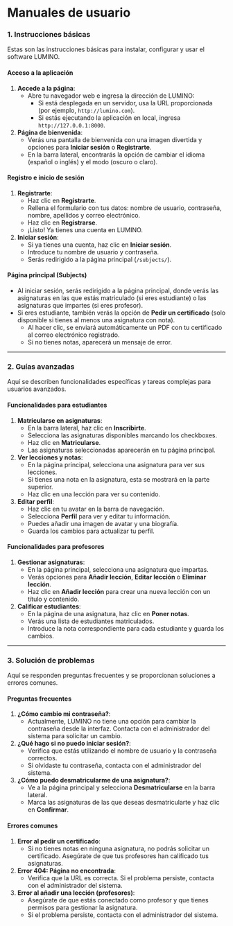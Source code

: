 # **Manuales de usuario**

### 1. Instrucciones básicas

<p>Estas son las instrucciones básicas para instalar, configurar y usar el software LUMINO.</p>

<h4><strong>Acceso a la aplicación</strong></h4>

<ol>
  <li><strong>Accede a la página</strong>:
    <ul>
      <li>Abre tu navegador web e ingresa la dirección de LUMINO:
        <ul>
          <li>Si está desplegada en un servidor, usa la URL proporcionada (por ejemplo, <code>http://lumino.com</code>).</li>
          <li>Si estás ejecutando la aplicación en local, ingresa <code>http://127.0.0.1:8000</code>.</li>
        </ul>
      </li>
    </ul>
  </li>
  <li><strong>Página de bienvenida</strong>:
    <ul>
      <li>Verás una pantalla de bienvenida con una imagen divertida y opciones para <strong>Iniciar sesión</strong> o <strong>Registrarte</strong>.</li>
      <li>En la barra lateral, encontrarás la opción de cambiar el idioma (español o inglés) y el modo (oscuro o claro).</li>
    </ul>
  </li>
</ol>

<h4><strong>Registro e inicio de sesión</strong></h4>

<ol>
  <li><strong>Registrarte</strong>:
    <ul>
      <li>Haz clic en <strong>Registrarte</strong>.</li>
      <li>Rellena el formulario con tus datos: nombre de usuario, contraseña, nombre, apellidos y correo electrónico.</li>
      <li>Haz clic en <strong>Registrarse</strong>.</li>
      <li>¡Listo! Ya tienes una cuenta en LUMINO.</li>
    </ul>
  </li>
  <li><strong>Iniciar sesión</strong>:
    <ul>
      <li>Si ya tienes una cuenta, haz clic en <strong>Iniciar sesión</strong>.</li>
      <li>Introduce tu nombre de usuario y contraseña.</li>
      <li>Serás redirigido a la página principal (<code>/subjects/</code>).</li>
    </ul>
  </li>
</ol>

<h4><strong>Página principal (Subjects)</strong></h4>

<ul>
  <li>Al iniciar sesión, serás redirigido a la página principal, donde verás las asignaturas en las que estás matriculado (si eres estudiante) o las asignaturas que impartes (si eres profesor).</li>
  <li>Si eres estudiante, también verás la opción de <strong>Pedir un certificado</strong> (solo disponible si tienes al menos una asignatura con nota).
    <ul>
      <li>Al hacer clic, se enviará automáticamente un PDF con tu certificado al correo electrónico registrado.</li>
      <li>Si no tienes notas, aparecerá un mensaje de error.</li>
    </ul>
  </li>
</ul>

<hr>

### 2. Guías avanzadas

<p>Aquí se describen funcionalidades específicas y tareas complejas para usuarios avanzados.</p>

<h4><strong>Funcionalidades para estudiantes</strong></h4>

<ol>
  <li><strong>Matricularse en asignaturas</strong>:
    <ul>
      <li>En la barra lateral, haz clic en <strong>Inscribirte</strong>.</li>
      <li>Selecciona las asignaturas disponibles marcando los checkboxes.</li>
      <li>Haz clic en <strong>Matricularse</strong>.</li>
      <li>Las asignaturas seleccionadas aparecerán en tu página principal.</li>
    </ul>
  </li>
  <li><strong>Ver lecciones y notas</strong>:
    <ul>
      <li>En la página principal, selecciona una asignatura para ver sus lecciones.</li>
      <li>Si tienes una nota en la asignatura, esta se mostrará en la parte superior.</li>
      <li>Haz clic en una lección para ver su contenido.</li>
    </ul>
  </li>
  <li><strong>Editar perfil</strong>:
    <ul>
      <li>Haz clic en tu avatar en la barra de navegación.</li>
      <li>Selecciona <strong>Perfil</strong> para ver y editar tu información.</li>
      <li>Puedes añadir una imagen de avatar y una biografía.</li>
      <li>Guarda los cambios para actualizar tu perfil.</li>
    </ul>
  </li>
</ol>

<h4><strong>Funcionalidades para profesores</strong></h4>

<ol>
  <li><strong>Gestionar asignaturas</strong>:
    <ul>
      <li>En la página principal, selecciona una asignatura que impartas.</li>
      <li>Verás opciones para <strong>Añadir lección</strong>, <strong>Editar lección</strong> o <strong>Eliminar lección</strong>.</li>
      <li>Haz clic en <strong>Añadir lección</strong> para crear una nueva lección con un título y contenido.</li>
    </ul>
  </li>
  <li><strong>Calificar estudiantes</strong>:
    <ul>
      <li>En la página de una asignatura, haz clic en <strong>Poner notas</strong>.</li>
      <li>Verás una lista de estudiantes matriculados.</li>
      <li>Introduce la nota correspondiente para cada estudiante y guarda los cambios.</li>
    </ul>
  </li>
</ol>

<hr>

### 3. Solución de problemas

<p>Aquí se responden preguntas frecuentes y se proporcionan soluciones a errores comunes.</p>

<h4><strong>Preguntas frecuentes</strong></h4>

<ol>
  <li><strong>¿Cómo cambio mi contraseña?</strong>:
    <ul>
      <li>Actualmente, LUMINO no tiene una opción para cambiar la contraseña desde la interfaz. Contacta con el administrador del sistema para solicitar un cambio.</li>
    </ul>
  </li>
  <li><strong>¿Qué hago si no puedo iniciar sesión?</strong>:
    <ul>
      <li>Verifica que estás utilizando el nombre de usuario y la contraseña correctos.</li>
      <li>Si olvidaste tu contraseña, contacta con el administrador del sistema.</li>
    </ul>
  </li>
  <li><strong>¿Cómo puedo desmatricularme de una asignatura?</strong>:
    <ul>
      <li>Ve a la página principal y selecciona <strong>Desmatricularse</strong> en la barra lateral.</li>
      <li>Marca las asignaturas de las que deseas desmatricularte y haz clic en <strong>Confirmar</strong>.</li>
    </ul>
  </li>
</ol>

<h4><strong>Errores comunes</strong></h4>

<ol>
  <li><strong>Error al pedir un certificado</strong>:
    <ul>
      <li>Si no tienes notas en ninguna asignatura, no podrás solicitar un certificado. Asegúrate de que tus profesores han calificado tus asignaturas.</li>
    </ul>
  </li>
  <li><strong>Error 404: Página no encontrada</strong>:
    <ul>
      <li>Verifica que la URL es correcta. Si el problema persiste, contacta con el administrador del sistema.</li>
    </ul>
  </li>
  <li><strong>Error al añadir una lección (profesores)</strong>:
    <ul>
      <li>Asegúrate de que estás conectado como profesor y que tienes permisos para gestionar la asignatura.</li>
      <li>Si el problema persiste, contacta con el administrador del sistema.</li>
    </ul>
  </li>
</ol>
